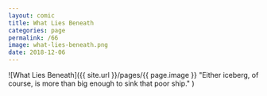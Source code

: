 ```yaml
---
layout: comic
title: What Lies Beneath
categories: page
permalink: /66
image: what-lies-beneath.png
date: 2018-12-06
---
```


![What Lies Beneath]({{ site.url }}/pages/{{ page.image }} "Either iceberg, of course, is more than big enough to sink that poor ship." )